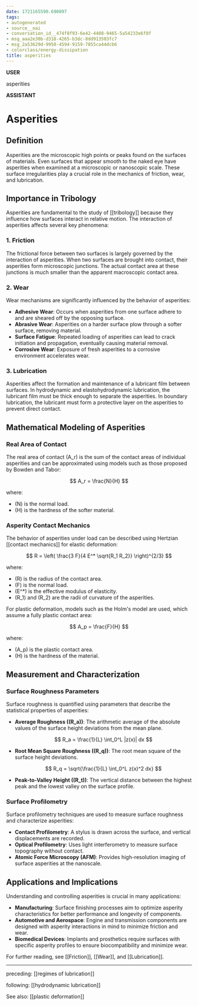 ```yaml
---
date: 1721165590.690897
tags:
- autogenerated
- source__oai
- conversation_id__474f8f93-6e42-4408-9465-5a54233e6f8f
- msg_aaa2e30b-d318-4265-b3dc-8dd913503fc7
- msg_2a53629d-9950-4594-9159-7855ca44dcb6
- colorclass/energy-dissipation
title: asperities
---
```


**USER**

asperities


**ASSISTANT**

# Asperities

## Definition

Asperities are the microscopic high points or peaks found on the surfaces of materials. Even surfaces that appear smooth to the naked eye have asperities when examined at a microscopic or nanoscopic scale. These surface irregularities play a crucial role in the mechanics of friction, wear, and lubrication.

## Importance in Tribology

Asperities are fundamental to the study of [[tribology]] because they influence how surfaces interact in relative motion. The interaction of asperities affects several key phenomena:

### 1. Friction

The frictional force between two surfaces is largely governed by the interaction of asperities. When two surfaces are brought into contact, their asperities form microscopic junctions. The actual contact area at these junctions is much smaller than the apparent macroscopic contact area. 

### 2. Wear

Wear mechanisms are significantly influenced by the behavior of asperities:

- **Adhesive Wear**: Occurs when asperities from one surface adhere to and are sheared off by the opposing surface.
- **Abrasive Wear**: Asperities on a harder surface plow through a softer surface, removing material.
- **Surface Fatigue**: Repeated loading of asperities can lead to crack initiation and propagation, eventually causing material removal.
- **Corrosive Wear**: Exposure of fresh asperities to a corrosive environment accelerates wear.

### 3. Lubrication

Asperities affect the formation and maintenance of a lubricant film between surfaces. In hydrodynamic and elastohydrodynamic lubrication, the lubricant film must be thick enough to separate the asperities. In boundary lubrication, the lubricant must form a protective layer on the asperities to prevent direct contact.

## Mathematical Modeling of Asperities

### Real Area of Contact

The real area of contact \(A_r\) is the sum of the contact areas of individual asperities and can be approximated using models such as those proposed by Bowden and Tabor:

$$
A_r = \frac{N}{H}
$$

where:
- \(N\) is the normal load.
- \(H\) is the hardness of the softer material.

### Asperity Contact Mechanics

The behavior of asperities under load can be described using Hertzian [[contact mechanics]] for elastic deformation:

$$
R = \left( \frac{3 F}{4 E^* \sqrt{R_1 R_2}} \right)^{2/3}
$$

where:
- \(R\) is the radius of the contact area.
- \(F\) is the normal load.
- \(E^*\) is the effective modulus of elasticity.
- \(R_1\) and \(R_2\) are the radii of curvature of the asperities.

For plastic deformation, models such as the Holm's model are used, which assume a fully plastic contact area:

$$
A_p = \frac{F}{H}
$$

where:
- \(A_p\) is the plastic contact area.
- \(H\) is the hardness of the material.

## Measurement and Characterization

### Surface Roughness Parameters

Surface roughness is quantified using parameters that describe the statistical properties of asperities:

- **Average Roughness (\(R_a\))**: The arithmetic average of the absolute values of the surface height deviations from the mean plane.
  
  $$
  R_a = \frac{1}{L} \int_0^L |z(x)| dx
  $$

- **Root Mean Square Roughness (\(R_q\))**: The root mean square of the surface height deviations.

  $$
  R_q = \sqrt{\frac{1}{L} \int_0^L z(x)^2 dx}
  $$

- **Peak-to-Valley Height (\(R_t\))**: The vertical distance between the highest peak and the lowest valley on the surface profile.

### Surface Profilometry

Surface profilometry techniques are used to measure surface roughness and characterize asperities:

- **Contact Profilometry**: A stylus is drawn across the surface, and vertical displacements are recorded.
- **Optical Profilometry**: Uses light interferometry to measure surface topography without contact.
- **Atomic Force Microscopy (AFM)**: Provides high-resolution imaging of surface asperities at the nanoscale.

## Applications and Implications

Understanding and controlling asperities is crucial in many applications:

- **Manufacturing**: Surface finishing processes aim to optimize asperity characteristics for better performance and longevity of components.
- **Automotive and Aerospace**: Engine and transmission components are designed with asperity interactions in mind to minimize friction and wear.
- **Biomedical Devices**: Implants and prosthetics require surfaces with specific asperity profiles to ensure biocompatibility and minimize wear.

For further reading, see [[Friction]], [[Wear]], and [[Lubrication]].


---

preceding: [[regimes of lubrication]]  


following: [[hydrodynamic lubrication]]

See also: [[plastic deformation]]
